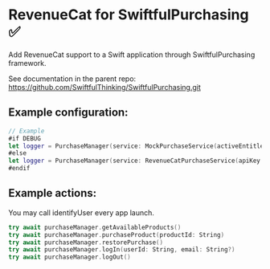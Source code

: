 # RevenueCat for SwiftfulPurchasing ✅

Add RevenueCat support to a Swift application through SwiftfulPurchasing framework.

See documentation in the parent repo: https://github.com/SwiftfulThinking/SwiftfulPurchasing.git

## Example configuration:
```swift
// Example
#if DEBUG
let logger = PurchaseManager(service: MockPurchaseService(activeEntitlements: []))
#else
let logger = PurchaseManager(service: RevenueCatPurchaseService(apiKey: revenueCatApiKey, productIds: allProductIds, logLevel: .warn))
#endif
```

## Example actions:

You may call identifyUser every app launch.

```swift
try await purchaseManager.getAvailableProducts()
try await purchaseManager.purchaseProduct(productId: String)
try await purchaseManager.restorePurchase()
try await purchaseManager.logIn(userId: String, email: String?)
try await purchaseManager.logOut()
```
